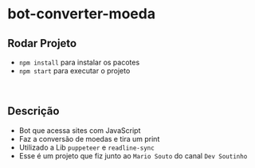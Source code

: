 # bot-converter-moeda

## Rodar Projeto
- `npm install` para instalar os pacotes
- `npm start` para executar o projeto
<br>

## Descrição
- Bot que acessa sites com JavaScript
- Faz a conversão de moedas e tira um print 
- Utilizado a Lib `puppeteer` e `readline-sync`
- Esse é um projeto que fiz junto ao `Mario Souto` do canal `Dev Soutinho` 
